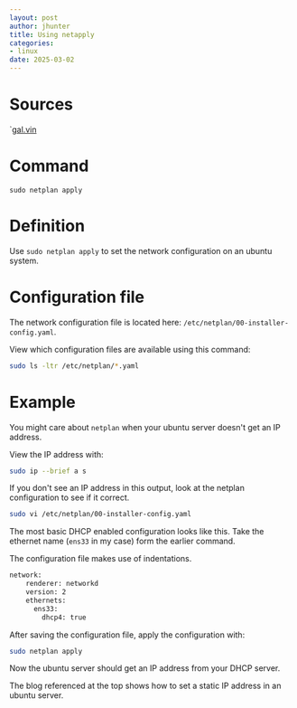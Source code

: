 ```yaml
---
layout: post
author: jhunter
title: Using netapply
categories:
- linux
date: 2025-03-02
---
```


# Sources
`[gal.vin](https://gal.vin/posts/2023/ubuntu-static-ip/)

# Command
`sudo netplan apply`

# Definition
Use `sudo netplan apply` to set the network configuration on an ubuntu system.

# Configuration file
The network configuration file is located here: `/etc/netplan/00-installer-config.yaml`.

View which configuration files are available using this command:

```bash
sudo ls -ltr /etc/netplan/*.yaml
```

# Example
You might care about `netplan` when your ubuntu server doesn't get an IP address.

View the IP address with: 

```bash
sudo ip --brief a s
```

If you don't see an IP address in this output, look at the netplan configuration to see if it correct.

```bash
sudo vi /etc/netplan/00-installer-config.yaml
```

The most basic DHCP enabled configuration looks like this. Take the ethernet name (`ens33` in my case) form the earlier command.

The configuration file makes use of indentations.
```bash
network:
    renderer: networkd
    version: 2
    ethernets:
      ens33:
        dhcp4: true
```

After saving the configuration file, apply the configuration with:

```bash
sudo netplan apply
```

Now the ubuntu server should get an IP address from your DHCP server. 

The blog referenced at the top shows how to set a static IP address in an ubuntu server.
